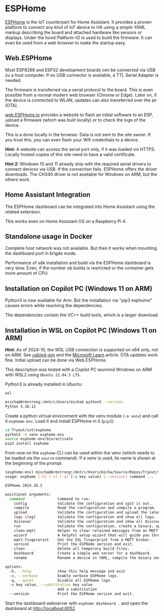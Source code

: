 # ESPHome

[ESPHome](https://esphome.io/) is the IoT counterpart for Home Assistant. It provides a proven platform to connect any kind of IoT device to HA using a simple YAML markup describing the board and attached hardware like sensors or displays. Under the hood Platform-IO is used to build the firmware. It can even be used from a web browser to make the startup easy.

## Web.ESPHome

Most ESP8266 and ESP32 development boards cen be connected via USB zu a host computer. If no USB connector is available, a TTL Serial Adapter is needed.

The firmware is transferred via a serial protocol to the board. This is even possible from a normal modern web browser (Chrome or Edge). Later on, if the device is connected to WLAN, updates can also transferred over the air (OTA).

[web.ESPHome.io](https://web.esphome.io/) provides a website to flash an initial software to an ESP, upload a firmware (which was built locally) or to check the logs of the device.

This is a done locally in the browser. Data is not sent to the site owner. If you trust this, you can even flash your Wifi credentials to a device.

**Hint:** A website can access the serial port only, if it was loaded vis HTTPS. Locally hosted copies of this site need to have a valid certificate.

**Hint 2:** Windows 10 and 11 already ship with the required serial drivers to connect devices via USB. If the connection fails. ESPHome offers the driver downloads. The CH340 driver is not available for Windows on ARM, but the others work.

## Home Assistant Integration

The ESPHome dashboard can be integrated into Home Assistant using the related extension.

This works even on Home Assistant OS on a Raspberry Pi 4.

## Standalone usage in Docker

Complete host network was not available.
But then it works when mounting the dashboard port in brigde mode.

Performance of sdk installation and build via the ESPHome dashboard is very slow. Even, if the number ob builds is restricted or the container gets more amount of CPU.

## Installation on Copilot PC (Windows 11 on ARM)

Python3 is now available for Arm. But the installation via "pip3 esphome" causes errors while resolving the dependencies.

The dependencies contain the VC++ build tools, which is a larger download.

## Installation in WSL on Copilot PC (Windows 11 on ARM)

**Hint:** As of 2024-10, the WSL USB connection is supported on x64 only, not on ARM. See [usbipd-win](https://github.com/dorssel/usbipd-win) and the [Microsoft Learn](https://learn.microsoft.com/en-us/windows/wsl/connect-usb) article. OTA updates work fine. Initial upload can be done via Web.ESPHome.

This description was tested with a Copilot PC wunnind Windows on ARM with WSL2 using `Ubuntu 22.04.5 LTS`.

Python3 is already installed in Ubuntu:

```bash
wsl

mischa@Armstrong:/mnt/c/Users/micha$ python3 --version
Python 3.10.12
```

Create a python virtual environment with the venv module (`-m venv`) and call it `esphome-env`. Load it and install ESPHome in it (`pip3`):

```bash
cd Tryout/iot/esphome
python3 -m venv esphome-env
source esphome-env/bin/activate
pip3 install esphome
```

From now on the `esphome` CLI can be used within the venv (which needs to be loaded via the `source` command). If a venv is used, its name is shown at the beginning of the prompt.

```bash
(esphome-env) mischa@Armstrong:/mnt/c/Users/micha/Source/Repos/Tryout/iot/esphome$ esphome -h
usage: esphome [-h] [-v] [-q] [-s key value] [--version] command ...

ESPHome 2024.10.2

positional arguments:
  command               Command to run:
    config              Validate the configuration and spit it out.
    compile             Read the configuration and compile a program.
    upload              Validate the configuration and upload the latest binary.
    logs (log)          Validate the configuration and show all logs.
    discover            Validate the configuration and show all discovered devices.
    run                 Validate the configuration, create a binary, upload it, and start logs.
    clean-mqtt          Helper to clear retained messages from an MQTT topic.
    wizard              A helpful setup wizard that will guide you through setting up ESPHome.
    mqtt-fingerprint    Get the SSL fingerprint from a MQTT broker.
    version             Print the ESPHome version and exit.
    clean               Delete all temporary build files.
    dashboard           Create a simple web server for a dashboard.
    rename              Rename a device in YAML, compile the binary and upload it.

options:
  -h, --help            show this help message and exit
  -v, --verbose         Enable verbose ESPHome logs.
  -q, --quiet           Disable all ESPHome logs.
  -s key value, --substitution key value
                        Add a substitution
  --version             Print the ESPHome version and exit.
```

Start the dashboard webserver with `esphome dashboard .` and open the dashboard at <http://localhost:6052>
